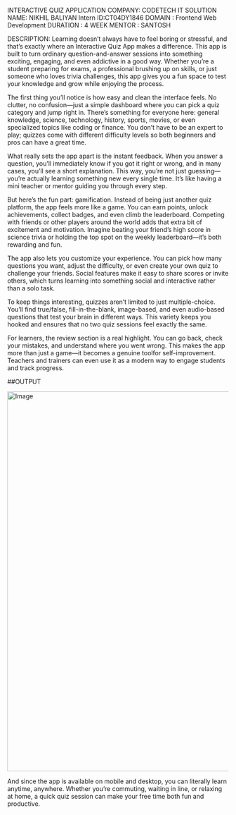INTERACTIVE QUIZ APPLICATION
COMPANY: CODETECH IT SOLUTION
NAME: NIKHIL BALIYAN
Intern ID:CT04DY1846
DOMAIN : Frontend Web Development
DURATION : 4 WEEK
MENTOR : SANTOSH

DESCRIPTION: Learning doesn’t always have to feel boring or stressful, and that’s exactly where an Interactive Quiz App makes a difference. This app is built to turn ordinary question-and-answer sessions into something exciting, engaging, and even addictive in a good way. Whether you’re a student preparing for exams, a professional brushing up on skills, or just someone who loves trivia challenges, this app gives you a fun space to test your knowledge and grow while enjoying the process.

The first thing you’ll notice is how easy and clean the interface feels. No clutter, no confusion—just a simple dashboard where you can pick a quiz category and jump right in. There’s something for everyone here: general knowledge, science, technology, history, sports, movies, or even specialized topics like coding or finance. You don’t have to be an expert to play; quizzes come with different difficulty levels so both beginners and pros can have a great time.

What really sets the app apart is the instant feedback. When you answer a question, you’ll immediately know if you got it right or wrong, and in many cases, you’ll see a short explanation. This way, you’re not just guessing—you’re actually learning something new every single time. It’s like having a mini teacher or mentor guiding you through every step.

But here’s the fun part: gamification. Instead of being just another quiz platform, the app feels more like a game. You can earn points, unlock achievements, collect badges, and even climb the leaderboard. Competing with friends or other players around the world adds that extra bit of excitement and motivation. Imagine beating your friend’s high score in science trivia or holding the top spot on the weekly leaderboard—it’s both rewarding and fun.

The app also lets you customize your experience. You can pick how many questions you want, adjust the difficulty, or even create your own quiz to challenge your friends. Social features make it easy to share scores or invite others, which turns learning into something social and interactive rather than a solo task.

To keep things interesting, quizzes aren’t limited to just multiple-choice. You’ll find true/false, fill-in-the-blank, image-based, and even audio-based questions that test your brain in different ways. This variety keeps you hooked and ensures that no two quiz sessions feel exactly the same.

For learners, the review section is a real highlight. You can go back, check your mistakes, and understand where you went wrong. This makes the app more than just a game—it becomes a genuine toolfor self-improvement. Teachers and trainers can even use it as a modern way to engage students and track progress.


##OUTPUT

<img width="1858" height="862" alt="Image" src="https://github.com/user-attachments/assets/a16e88e2-d530-4fbf-a774-5b997c0b54b2" />



And since the app is available on mobile and desktop, you can literally learn anytime, anywhere. Whether you’re commuting, waiting in line, or relaxing at home, a quick quiz session can make your free time both fun and productive.
